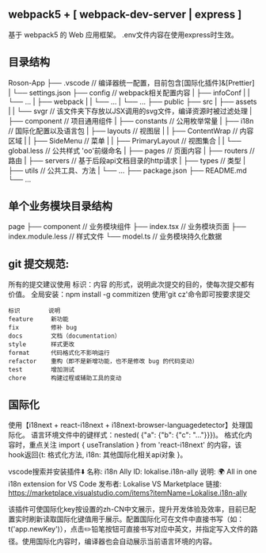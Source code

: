 ## webpack5 + [ webpack-dev-server | express ]
基于 webpack5 的 Web 应用框架。
.env文件内容在使用express时生效。

## 目录结构
Roson-App
  ├── .vscode   // 编译器统一配置，目前包含[国际化插件]&[Prettier]
  |   └── settings.json
  ├── config    // webpack相关配置内容
  |   ├── infoConf
  |   |   └── ...
  |   ├── webpack
  |   |   └── ...
  |   └── ...
  ├── public
  ├── src
  |   ├── assets  
  |   |   └── svgr          // 该文件夹下存放以JSX调用的svg文件，编译资源时被过滤处理
  |   ├── component // 项目通用组件
  |   ├── constants // 公用枚举常量
  |   ├── i18n      // 国际化配置以及语言包
  |   ├── layouts   // 视图层
  |   |   ├── ContentWrap   // 内容区域
  |   |   ├── SideMenu      // 菜单
  |   |   ├── PrimaryLayout // 视图集合
  |   |   └── global.less   // 公共样式 'oo'前缀命名
  |   ├── pages     // 页面内容
  |   ├── routers   // 路由
  |   ├── servers   // 基于后段api文档目录的http请求
  |   ├── types     // 类型
  |   ├── utils     // 公共工具、方法
  |   └── ...
  ├── package.json
  ├── README.md
  └── ...

## 单个业务模块目录结构
  page
  ├── component // 业务模块组件
  ├── index.tsx // 业务模块页面
  ├── index.module.less // 样式文件
  └── model.ts // 业务模块持久化数据

## git 提交规范:
所有的提交建议使用 标识：内容 的形式，说明此次提交的目的，使每次提交都有价值。
全局安装：npm install -g commitizen
使用'git cz'命令即可按要求提交
```
标识        说明
feature	    新功能
fix	        修补 bug
docs	    文档（documentation）
style	    样式更改
format	    代码格式化不影响运行
refactor	重构（即不是新增功能，也不是修改 bug 的代码变动）
test	    增加测试
chore	    构建过程或辅助工具的变动
```

## 国际化
使用【i18next + react-i18next + i18next-browser-languagedetector】处理国际化。
语言环境文件中的键样式：nested( {"a": {"b": {"c": "..."}}})。
格式化内容时，重点关注 import { useTranslation } from 'react-i18next' 的内容，该hook返回{t: 格式化方法, i18n: 其他国际化相关api对象 }。

vscode搜索并安装插件⬇️
名称: i18n Ally
ID: lokalise.i18n-ally
说明: 🌍 All in one i18n extension for VS Code
发布者: Lokalise
VS Marketplace 链接: https://marketplace.visualstudio.com/items?itemName=Lokalise.i18n-ally

该插件可使国际化key按设置的zh-CN中文展示，提升开发体验及效率，目前已配置实时刷新读取国际化键值用于展示。配置国际化可在文件中直接书写（如：t('app.newKey')），点击✏️铅笔按钮可直接书写对应中英文，并指定写入文件的路径。使用国际化内容时，编译器也会自动展示当前语言环境的内容。
